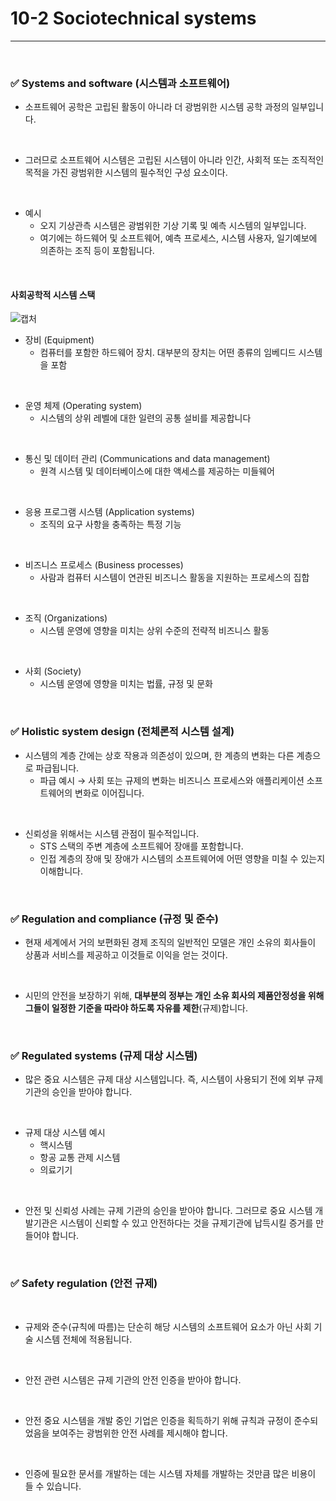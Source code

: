 # 10-2 Sociotechnical systems
---

<br>

### ✅ Systems and software (시스템과 소프트웨어)

- 소프트웨어 공학은 고립된 활동이 아니라 더 광범위한 시스템 공학 과정의 일부입니다.
<br>

- 그러므로 소프트웨어 시스템은 고립된 시스템이 아니라 인간, 사회적 또는 조직적인 목적을 가진 광범위한 시스템의 필수적인 구성 요소이다.
<br>

- 예시
  - 오지 기상관측 시스템은 광범위한 기상 기록 및 예측 시스템의 일부입니다.
  - 여기에는 하드웨어 및 소프트웨어, 예측 프로세스, 시스템 사용자, 일기예보에 의존하는 조직 등이 포함됩니다.
<br>

#### 사회공학적 시스템 스택
![캡처](https://i.imgur.com/p2CAa9x.png)
<br>

- 장비 (Equipment)
  - 컴퓨터를 포함한 하드웨어 장치. 대부분의 장치는 어떤 종류의 임베디드 시스템을 포함
<br>

- 운영 체제 (Operating system)
  - 시스템의 상위 레벨에 대한 일련의 공통 설비를 제공합니다
<br>

- 통신 및 데이터 관리 (Communications and data management)
  - 원격 시스템 및 데이터베이스에 대한 액세스를 제공하는 미들웨어
<br>

- 응용 프로그램 시스템 (Application systems)
  - 조직의 요구 사항을 충족하는 특정 기능
<br>

- 비즈니스 프로세스 (Business processes)
  - 사람과 컴퓨터 시스템이 연관된 비즈니스 활동을 지원하는 프로세스의 집합
<br>

- 조직 (Organizations)
  - 시스템 운영에 영향을 미치는 상위 수준의 전략적 비즈니스 활동
<br>

- 사회 (Society)
  - 시스템 운영에 영향을 미치는 법률, 규정 및 문화
<br>

### ✅ Holistic system design (전체론적 시스템 설계)

- 시스템의 계층 간에는 상호 작용과 의존성이 있으며, 한 계층의 변화는 다른 계층으로 파급됩니다.
  - 파급 예시 
   → 사회 또는 규제의 변화는 비즈니스 프로세스와 애플리케이션 소프트웨어의 변화로 이어집니다.
<br>

- 신뢰성을 위해서는 시스템 관점이 필수적입니다.
  - STS 스택의 주변 계층에 소프트웨어 장애를 포함합니다.
  - 인접 계층의 장애 및 장애가 시스템의 소프트웨어에 어떤 영향을 미칠 수 있는지 이해합니다.
<br>

### ✅ Regulation and compliance (규정 및 준수)

- 현재 세계에서 거의 보편화된 경제 조직의 일반적인 모델은 개인 소유의 회사들이 상품과 서비스를 제공하고 이것들로 이익을 얻는 것이다.
<br>

- 시민의 안전을 보장하기 위해, **대부분의 정부는 개인 소유 회사의 제품안정성을 위해 그들이 일정한 기준을 따라야 하도록 자유를 제한**(규제)합니다.
<br>

### ✅ Regulated systems (규제 대상 시스템)

- 많은 중요 시스템은 규제 대상 시스템입니다. 즉, 시스템이 사용되기 전에 외부 규제 기관의 승인을 받아야 합니다.
<br>

- 규제 대상 시스템 예시
  - 핵시스템
  - 항공 교통 관제 시스템
  - 의료기기
<br>

- 안전 및 신뢰성 사례는 규제 기관의 승인을 받아야 합니다. 그러므로 중요 시스템 개발기관은 시스템이 신뢰할 수 있고 안전하다는 것을 규제기관에 납득시킬 증거를 만들어야 합니다.
<br>

### ✅ Safety regulation (안전 규제)
<br>

- 규제와 준수(규칙에 따름)는 단순히 해당 시스템의 소프트웨어 요소가 아닌 사회 기술 시스템 전체에 적용됩니다.
<br>

- 안전 관련 시스템은 규제 기관의 안전 인증을 받아야 합니다.
<br>

- 안전 중요 시스템을 개발 중인 기업은 인증을 획득하기 위해 규칙과 규정이 준수되었음을 보여주는 광범위한 안전 사례를 제시해야 합니다.
<br>

- 인증에 필요한 문서를 개발하는 데는 시스템 자체를 개발하는 것만큼 많은 비용이 들 수 있습니다.
<br>
